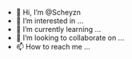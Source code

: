 - 👋 Hi, I’m @Scheyzn
- 👀 I’m interested in ...
- 🌱 I’m currently learning ...
- 💞️ I’m looking to collaborate on ...
- 📫 How to reach me ...

<!---
Scheyzn/Scheyzn is a ✨ special ✨ repository because its `README.md` (this file) appears on your GitHub profile.
You can click the Preview link to take a look at your changes.
--->

